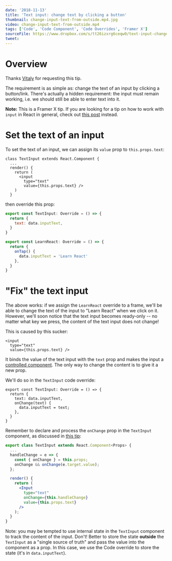 ```yaml
---
date: '2018-11-13'
title: 'Text input: change text by clicking a button'
thumbnail: change-input-text-from-outside.mp4.jpg
video: change-input-text-from-outside.mp4
tags: ['Code', 'Code Component', 'Code Overrides', 'Framer X']
sourceFile: https://www.dropbox.com/s/tt26izxrg6ceqw0/text-input-change-text.framerx?dl=0
tweet:
---
```


# Overview

Thanks [Vitaly](https://twitter.com/atKo_O) for requesting this tip.

The requirement is as simple as: change the text of an input by clicking a button/link. There's actually a hidden requirement: the input must remain working, i.e. we should still be able to enter text into it.

**Note:** This is a Framer X tip. If you are looking for a tip on how to work with `input` in React in general, check out [this post](/2020/03/31/react-mental-models-working-with-input) instead.

# Set the text of an input

To set the text of an input, we can assign its `value` prop to `this.props.text`:

```jsx{7}
class TextInput extends React.Component {
  ...
  render() {
    return (
      <input
        type="text"
        value={this.props.text} />
    )
  }
```

then override this prop:

```jsx
export const TextInput: Override = () => {
  return {
    text: data.inputText,
  }
}

export const LearnReact: Override = () => {
  return {
    onTap() {
      data.inputText = 'Learn React'
    },
  }
}
```

# "Fix" the text input

The above works: if we assign the `LearnReact` override to a frame, we'll be able to change the text of the input to "Learn React" when we click on it. However, we'll soon notice that the text input becomes ready-only -- no matter what key we press, the content of the text input does not change!

This is caused by this sucker:

```jsx{3}
<input
  type="text"
  value={this.props.text} />
```

It binds the value of the text input with the `text` prop and makes the input a [controlled component](https://reactjs.org/docs/forms.html). The only way to change the content is to give it a new prop.

We'll do so in the `TextInput` code override:

```jsx{4-6}
export const TextInput: Override = () => {
  return {
    text: data.inputText,
    onChange(text) {
      data.inputText = text;
    },
  }
}
```

Remember to declare and process the `onChange` prop in the `TextInput` component, as discussed in [this tip](/tips/simple-text-input):

```jsx
export class TextInput extends React.Component<Props> {
  ...
  handleChange = e => {
    const { onChange } = this.props;
    onChange && onChange(e.target.value);
  };

  render() {
    return (
      <Input
        type="text"
        onChange={this.handleChange}
        value={this.props.text}
      />
    );
  }
}
```

Note: you may be tempted to use internal state in the `TextInput` component to track the content of the input. Don't! Better to store the state **outside** the `TextInput` as a "single source of truth" and pass the value into the component as a prop. In this case, we use the Code override to store the state (it's in `data.inputText`).
